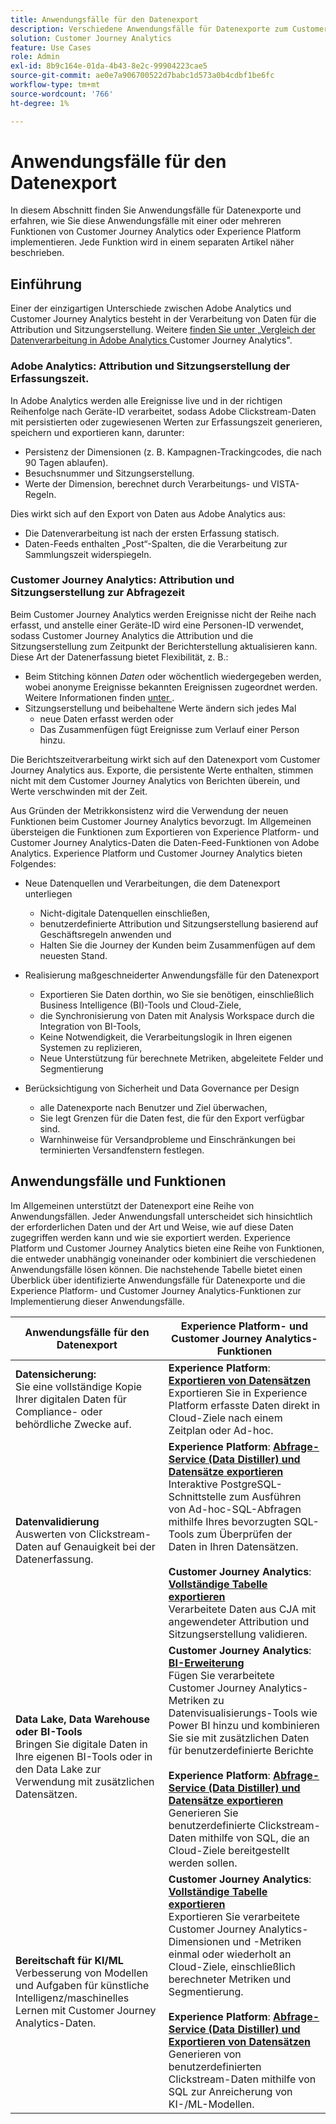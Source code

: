 ```yaml
---
title: Anwendungsfälle für den Datenexport
description: Verschiedene Anwendungsfälle für Datenexporte zum Customer Journey Analytics
solution: Customer Journey Analytics
feature: Use Cases
role: Admin
exl-id: 8b9c164e-01da-4b43-8e2c-99904223cae5
source-git-commit: ae0e7a906700522d7babc1d573a0b4cdbf1be6fc
workflow-type: tm+mt
source-wordcount: '766'
ht-degree: 1%

---
```


# Anwendungsfälle für den Datenexport

In diesem Abschnitt finden Sie Anwendungsfälle für Datenexporte und erfahren, wie Sie diese Anwendungsfälle mit einer oder mehreren Funktionen von Customer Journey Analytics oder Experience Platform implementieren. Jede Funktion wird in einem separaten Artikel näher beschrieben.

## Einführung

Einer der einzigartigen Unterschiede zwischen Adobe Analytics und Customer Journey Analytics besteht in der Verarbeitung von Daten für die Attribution und Sitzungserstellung. Weitere [ finden Sie unter „Vergleich der Datenverarbeitung in Adobe Analytics ](/help/getting-started/aa-vs-cja/data-processing-comparisons.md) Customer Journey Analytics&quot;.

### Adobe Analytics: Attribution und Sitzungserstellung der Erfassungszeit.

In Adobe Analytics werden alle Ereignisse live und in der richtigen Reihenfolge nach Geräte-ID verarbeitet, sodass Adobe Clickstream-Daten mit persistierten oder zugewiesenen Werten zur Erfassungszeit generieren, speichern und exportieren kann, darunter:

* Persistenz der Dimensionen (z. B. Kampagnen-Trackingcodes, die nach 90 Tagen ablaufen).
* Besuchsnummer und Sitzungserstellung.
* Werte der Dimension, berechnet durch Verarbeitungs- und VISTA-Regeln.

Dies wirkt sich auf den Export von Daten aus Adobe Analytics aus:

* Die Datenverarbeitung ist nach der ersten Erfassung statisch.
* Daten-Feeds enthalten „Post“-Spalten, die die Verarbeitung zur Sammlungszeit widerspiegeln.


### Customer Journey Analytics: Attribution und Sitzungserstellung zur Abfragezeit

Beim Customer Journey Analytics werden Ereignisse nicht der Reihe nach erfasst, und anstelle einer Geräte-ID wird eine Personen-ID verwendet, sodass Customer Journey Analytics die Attribution und die Sitzungserstellung zum Zeitpunkt der Berichterstellung aktualisieren kann. Diese Art der Datenerfassung bietet Flexibilität, z. B.:

* Beim Stitching können _Daten_ oder wöchentlich wiedergegeben werden, wobei anonyme Ereignisse bekannten Ereignissen zugeordnet werden. Weitere Informationen finden [ unter ](../../stitching/overview.md).
* Sitzungserstellung und beibehaltene Werte ändern sich jedes Mal
   * neue Daten erfasst werden oder
   * Das Zusammenfügen fügt Ereignisse zum Verlauf einer Person hinzu.

Die Berichtszeitverarbeitung wirkt sich auf den Datenexport vom Customer Journey Analytics aus. Exporte, die persistente Werte enthalten, stimmen nicht mit dem Customer Journey Analytics von Berichten überein, und Werte verschwinden mit der Zeit.

Aus Gründen der Metrikkonsistenz wird die Verwendung der neuen Funktionen beim Customer Journey Analytics bevorzugt. Im Allgemeinen übersteigen die Funktionen zum Exportieren von Experience Platform- und Customer Journey Analytics-Daten die Daten-Feed-Funktionen von Adobe Analytics. Experience Platform und Customer Journey Analytics bieten Folgendes:

* Neue Datenquellen und Verarbeitungen, die dem Datenexport unterliegen

   * Nicht-digitale Datenquellen einschließen,
   * benutzerdefinierte Attribution und Sitzungserstellung basierend auf Geschäftsregeln anwenden und
   * Halten Sie die Journey der Kunden beim Zusammenfügen auf dem neuesten Stand.

* Realisierung maßgeschneiderter Anwendungsfälle für den Datenexport

   * Exportieren Sie Daten dorthin, wo Sie sie benötigen, einschließlich Business Intelligence (BI)-Tools und Cloud-Ziele,
   * die Synchronisierung von Daten mit Analysis Workspace durch die Integration von BI-Tools,
   * Keine Notwendigkeit, die Verarbeitungslogik in Ihren eigenen Systemen zu replizieren,
   * Neue Unterstützung für berechnete Metriken, abgeleitete Felder und Segmentierung

* Berücksichtigung von Sicherheit und Data Governance per Design

   * alle Datenexporte nach Benutzer und Ziel überwachen,
   * Sie legt Grenzen für die Daten fest, die für den Export verfügbar sind.
   * Warnhinweise für Versandprobleme und Einschränkungen bei terminierten Versandfenstern festlegen.


## Anwendungsfälle und Funktionen

Im Allgemeinen unterstützt der Datenexport eine Reihe von Anwendungsfällen. Jeder Anwendungsfall unterscheidet sich hinsichtlich der erforderlichen Daten und der Art und Weise, wie auf diese Daten zugegriffen werden kann und wie sie exportiert werden. Experience Platform und Customer Journey Analytics bieten eine Reihe von Funktionen, die entweder unabhängig voneinander oder kombiniert die verschiedenen Anwendungsfälle lösen können. Die nachstehende Tabelle bietet einen Überblick über identifizierte Anwendungsfälle für Datenexporte und die Experience Platform- und Customer Journey Analytics-Funktionen zur Implementierung dieser Anwendungsfälle.

| Anwendungsfälle für den Datenexport | Experience Platform- und Customer Journey Analytics-Funktionen |
|---|---|
| **Datensicherung:**<br/> Sie eine vollständige Kopie Ihrer digitalen Daten für Compliance- oder behördliche Zwecke auf. | **Experience Platform**: [**Exportieren von Datensätzen**](export-datasets.md)<br/> Exportieren Sie in Experience Platform erfasste Daten direkt in Cloud-Ziele nach einem Zeitplan oder Ad-hoc. |
| **Datenvalidierung**<br/> Auswerten von Clickstream-Daten auf Genauigkeit bei der Datenerfassung. | **Experience Platform**: [**Abfrage-Service (Data Distiller) und Datensätze exportieren**](queryservice-export-datasets.md)<br/> Interaktive PostgreSQL-Schnittstelle zum Ausführen von Ad-hoc-SQL-Abfragen mithilfe Ihres bevorzugten SQL-Tools zum Überprüfen der Daten in Ihren Datensätzen.<br/><br/>**Customer Journey Analytics**: [**Vollständige Tabelle exportieren**](export-full-table.md)<br/> Verarbeitete Daten aus CJA mit angewendeter Attribution und Sitzungserstellung validieren. |
| **Data Lake, Data Warehouse oder BI-Tools**<br/> Bringen Sie digitale Daten in Ihre eigenen BI-Tools oder in den Data Lake zur Verwendung mit zusätzlichen Datensätzen. | **Customer Journey Analytics**: [**BI-Erweiterung**](bi-extension.md)<br/> Fügen Sie verarbeitete Customer Journey Analytics-Metriken zu Datenvisualisierungs-Tools wie Power BI hinzu und kombinieren Sie sie mit zusätzlichen Daten für benutzerdefinierte Berichte <br/><br/>**Experience Platform**: [**Abfrage-Service (Data Distiller) und Datensätze exportieren**](queryservice-export-datasets.md)<br> Generieren Sie benutzerdefinierte Clickstream-Daten mithilfe von SQL, die an Cloud-Ziele bereitgestellt werden sollen. |
| **Bereitschaft für KI/ML**<br/> Verbesserung von Modellen und Aufgaben für künstliche Intelligenz/maschinelles Lernen mit Customer Journey Analytics-Daten. | **Customer Journey Analytics**: [**Vollständige Tabelle exportieren**](export-full-table.md)<br/> Exportieren Sie verarbeitete Customer Journey Analytics-Dimensionen und -Metriken einmal oder wiederholt an Cloud-Ziele, einschließlich berechneter Metriken und Segmentierung.<br/><br/>**Experience Platform**: [**Abfrage-Service (Data Distiller) und Exportieren von Datensätzen**](queryservice-export-datasets.md)<br/> Generieren von benutzerdefinierten Clickstream-Daten mithilfe von SQL zur Anreicherung von KI-/ML-Modellen. |
